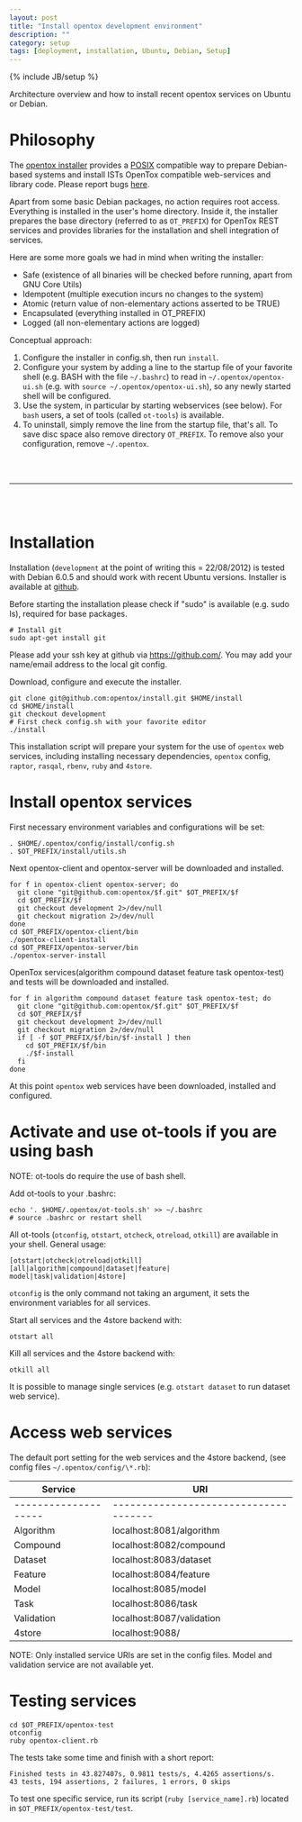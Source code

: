```yaml
---
layout: post
title: "Install opentox development environment"
description: ""
category: setup
tags: [deployment, installation, Ubuntu, Debian, Setup]
---
```

{% include JB/setup %}

Architecture overview and how to install recent opentox services on Ubuntu or Debian.

# Philosophy

The [opentox installer](https://github.com/opentox/install/tree/development) provides a [POSIX](http://en.wikipedia.org/wiki/POSIX) compatible way to prepare Debian-based systems and install ISTs OpenTox compatible web-services and library code. Please report bugs [here](http://github.com/opentox/install).

Apart from some basic Debian packages, no action requires root access. Everything is installed in the user's home directory. Inside it, the installer prepares the base directory (referred to as `OT_PREFIX`) for OpenTox REST services and provides libraries for the installation and shell integration of services. 

Here are some more goals we had in mind when writing the installer:

- Safe (existence of all binaries will be checked before running, apart from GNU Core Utils)
- Idempotent (multiple execution incurs no changes to the system)
- Atomic (return value of non-elementary actions asserted to be TRUE)
- Encapsulated (everything installed in OT_PREFIX)
- Logged (all non-elementary actions are logged)

Conceptual approach:

1. Configure the installer in config.sh, then run `install`. 
2. Configure your system by adding a line to the startup file of your favorite shell (e.g. BASH with the file `~/.bashrc`) to read in `~/.opentox/opentox-ui.sh` (e.g. with `source ~/.opentox/opentox-ui.sh`), so any newly started shell will be configured. 
3. Use the system, in particular by starting webservices (see below). For `bash` users, a set of tools (called `ot-tools`) is available.
4. To uninstall, simply remove the line from the startup file, that's all. To save disc space also remove directory `OT_PREFIX`. To remove also your configuration, remove `~/.opentox`.

<br>
<br>
<hr>
<br>
<br>

# Installation

Installation (`development` at the point of writing this = 22/08/2012) is tested with Debian 6.0.5 and should work with recent Ubuntu versions. Installer is available at [github](https://github.com/opentox/install).

Before starting the installation please check if "sudo" is available (e.g. sudo ls), required for base packages.

    # Install git
    sudo apt-get install git 

Please add your ssh key at github via https://github.com/. You may add your name/email address to the local git config.

Download, configure and execute the installer. 

    git clone git@github.com:opentox/install.git $HOME/install
    cd $HOME/install
    git checkout development
    # First check config.sh with your favorite editor
    ./install

This installation script will prepare your system for the use of `opentox` web services, including installing necessary dependencies, `opentox` config, `raptor`, `rasqal`, `rbenv`, `ruby` and `4store`. 

# Install opentox services

First necessary environment variables and configurations will be set: 

    . $HOME/.opentox/config/install/config.sh
    . $OT_PREFIX/install/utils.sh

Next opentox-client and opentox-server will be downloaded and installed.
    
    for f in opentox-client opentox-server; do 
      git clone "git@github.com:opentox/$f.git" $OT_PREFIX/$f
      cd $OT_PREFIX/$f
      git checkout development 2>/dev/null
      git checkout migration 2>/dev/null
    done 
    cd $OT_PREFIX/opentox-client/bin 
    ./opentox-client-install 
    cd $OT_PREFIX/opentox-server/bin
    ./opentox-server-install

OpenTox services(algorithm compound dataset feature task opentox-test) and tests will be downloaded and installed. 

    for f in algorithm compound dataset feature task opentox-test; do
      git clone "git@github.com:opentox/$f.git" $OT_PREFIX/$f
      cd $OT_PREFIX/$f
      git checkout development 2>/dev/null
      git checkout migration 2>/dev/null
      if [ -f $OT_PREFIX/$f/bin/$f-install ] then
        cd $OT_PREFIX/$f/bin
        ./$f-install    
      fi
    done

At this point `opentox` web services have been downloaded, installed and configured.   
    
# Activate and use ot-tools if you are using bash

NOTE: ot-tools do require the use of bash shell.

Add ot-tools to your .bashrc:

    echo '. $HOME/.opentox/ot-tools.sh' >> ~/.bashrc
    # source .bashrc or restart shell

All ot-tools (`otconfig`, `otstart`, `otcheck`, `otreload`, `otkill`) are available in your shell. General usage: 

    [otstart|otcheck|otreload|otkill] [all|algorithm|compound|dataset|feature|
    model|task|validation|4store]

`otconfig` is the only command not taking an argument, it sets the environment variables for all services. 

Start all services and the 4store backend with:

    otstart all 

Kill all services and the 4store backend with:
    
    otkill all

It is possible to manage single services (e.g. `otstart dataset` to run dataset web service). 

# Access web services

The default port setting for the web services and the 4store backend,  (see config files `~/.opentox/config/\*.rb`):

| Service | URI | 
| ------ | ------ |
| --------------------  | ------------------------------------- |
| Algorithm | localhost:8081/algorithm | 
| Compound | localhost:8082/compound |
| Dataset | localhost:8083/dataset |
| Feature | localhost:8084/feature |
| Model | localhost:8085/model |
| Task | localhost:8086/task |
| Validation | localhost:8087/validation |
| 4store | localhost:9088/ |

NOTE: Only installed service URIs are set in the config files. Model and validation service are not available yet. 

# Testing services

    cd $OT_PREFIX/opentox-test
    otconfig
    ruby opentox-client.rb

The tests take some time and finish with a short report:

    Finished tests in 43.827407s, 0.9811 tests/s, 4.4265 assertions/s.
    43 tests, 194 assertions, 2 failures, 1 errors, 0 skips

To test one specific service, run its script (`ruby [service_name].rb`) located in `$OT_PREFIX/opentox-test/test`.

